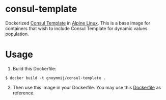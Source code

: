 # consul-template

Dockerized [Consul Template](https://github.com/hashicorp/consul-template) in [Alpine Linux](https://www.alpinelinux.org/). This is a base image for containers that wish to include Consul Template for dynamic values population.

# Usage

1. Build this Dockerfile:

```console
$ docker build -t gnoymmij/consul-template .
```

2. Then use this image in your Dockerfile. You may use this [Dockerfile](https://github.com/gnoymmij/whale/blob/master/consul/consul-template/nginx/alpine/Dockerfile) as reference.
